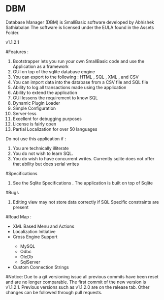 # DBM
Database Manager (DBM) is SmallBasic software developed by Abhishek Sathiabalan 
The software is licensed under the EULA found in the Assets Folder. 

v1.1.2.1

#Features :
<ol type = "1">
	<li> Bootstrapper lets you run your own SmallBasic code and use the Application as a framework </li>
	<li> GUI on top of the sqlite database engine </li>
	<li> You can export to the following : HTML , SQL , XML , and CSV </li>
	<li> You can import data into the database from a CSV file and SQL file </li>
	<li> Ability to log all transactions made using the application </li>
	<li> Ability to extend the application  </li>
	<li> GUI lessens the requirement to know SQL </li>
	<li> Dynamic Plugin Loader </li>
	<li> Simple Configuration </li>
	<li> Server-less </li>
	<li> Excellent for debugging purposes  </li>
	<li> License is fairly open </li>
	<li> Partial Localization for over 50 languages </li>
</ol>

Do not use this application if :
<ol type = "1">
	<li> You are technically illiterate </li>
	<li> You do not wish to learn SQL.  </li>
	<li> You do wish to have concurrent writes. Currently sqlite does not offer that ability but does serial writes </li>
</ol>

#Specifications 
<ol type = "1">
	<li> See the Sqlite Specifications . The application is built on top of Sqlite</li>
</ol>

#Bugs
<ol type = "1">
	<li> Editing view may not store data correctly if SQL Specific constraints are present</li>
</ol>

#Road Map :
<ul>
	<li> XML Based Menu and Actions </li>
	<li> Localization Initiative </li>
	<li> Cross Engine Support </li>
	<ul>
		<li>MySQL</li>
		<li>Odbc</li>
		<li>OleDb</li>
		<li>SqlServer</li>
	</ul>
	<li>Custom Connection Strings </li>
</ul>

#Notice:
Due to a git versioning issue all previous commits have been reset and are no longer comparable.
The first commit of the new version is v1.1.2.1. Previous versions such as v1.1.2.0 are on the release tab.
Other changes can be followed through pull requests.
